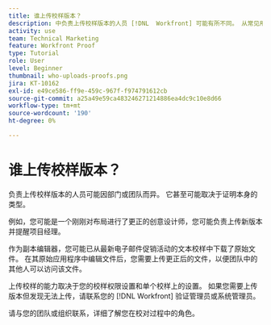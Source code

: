 ```yaml
---
title: 谁上传校样版本？
description: 中负责上传校样版本的人员 [!DNL  Workfront] 可能有所不同。 从常见用例中学习，确定您组织中的理想设置。
activity: use
team: Technical Marketing
feature: Workfront Proof
type: Tutorial
role: User
level: Beginner
thumbnail: who-uploads-proofs.png
jira: KT-10162
exl-id: e49ce586-ff9e-459c-967f-f974791612cb
source-git-commit: a25a49e59ca483246271214886ea4dc9c10e8d66
workflow-type: tm+mt
source-wordcount: '190'
ht-degree: 0%

---
```


# 谁上传校样版本？

负责上传校样版本的人员可能因部门或团队而异。 它甚至可能取决于证明本身的类型。

例如，您可能是一个刚刚对布局进行了更正的创意设计师，您可能负责上传新版本并提醒项目经理。

作为副本编辑器，您可能已从最新电子邮件促销活动的文本校样中下载了原始文件。 在其原始应用程序中编辑文件后，您需要上传更正后的文件，以便团队中的其他人可以访问该文件。

上传校样的能力取决于您的校样权限设置和单个校样上的设置。 如果您需要上传版本但发现无法上传，请联系您的 [!DNL Workfront] 验证管理员或系统管理员。

请与您的团队或组织联系，详细了解您在校对过程中的角色。

